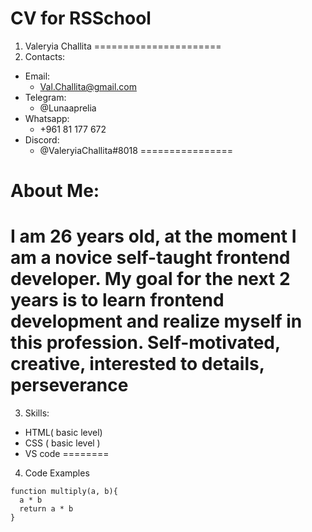 # CV for RSSchool
1. Valeryia Challita
======================
2. Contacts:
* Email:
   + Val.Challita@gmail.com
* Telegram:
   + @Lunaaprelia
* Whatsapp:
   + +961 81 177 672
* Discord:
   + @ValeryiaChallita#8018 
================
# About Me:
I am 26 years old, at the moment I am a novice self-taught frontend developer. My goal for the next 2 years is to learn frontend development and realize myself in this profession.
**Self-motivated, creative, interested to details, perseverance**
==============
3. Skills:
* HTML( basic level)
* CSS ( basic level )
* VS code
========

4. Code Examples
``` 
function multiply(a, b){
  a * b
  return a * b
}
```
